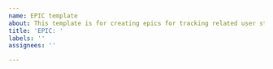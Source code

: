```yaml
---
name: EPIC template
about: This template is for creating epics for tracking related user stories.
title: 'EPIC: '
labels: ''
assignees: ''

---
```



